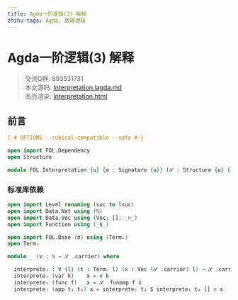 ```yaml
---
title: Agda一阶逻辑(3) 解释
zhihu-tags: Agda, 数理逻辑
---
```


# Agda一阶逻辑(3) 解释

> 交流Q群: 893531731  
> 本文源码: [Interpretation.lagda.md](https://github.com/choukh/agda-flypitch/blob/main/src/FOL/Interpretation.lagda.md)  
> 高亮渲染: [Interpretation.html](https://choukh.github.io/agda-flypitch/FOL.Interpretation.html)  

## 前言

```agda
{-# OPTIONS --cubical-compatible --safe #-}

open import FOL.Dependency
open Structure

module FOL.Interpretation {u} {σ : Signature {u}} (𝒮 : Structure {u} {σ}) where
```

### 标准库依赖

```agda
open import Level renaming (suc to lsuc)
open import Data.Nat using (ℕ)
open import Data.Vec using (Vec; []; _∷_)
open import Function using (_$_)

open import FOL.Base (σ) using (Termₙ)
open Termₙ
```

```agda
module _ (v : ℕ → 𝒮 .carrier) where

  interpreteₜ : ∀ {l} (t : Termₙ l) (x : Vec (𝒮 .carrier) l) → 𝒮 .carrier
  interpreteₜ (var k)    x = v k
  interpreteₜ (func f)   x = 𝒮 .funmap f x
  interpreteₜ (app t₁ t₂) x = interpreteₜ t₁ $ interpreteₜ t₂ [] ∷ x
```
